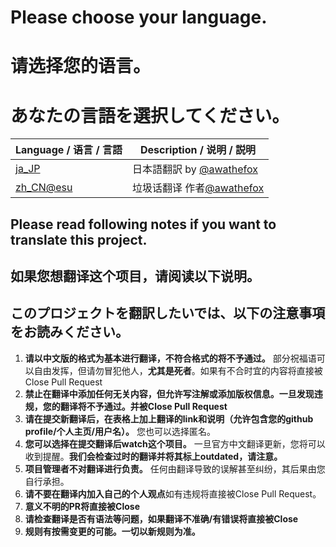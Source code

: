 # Please choose your language.
# 请选择您的语言。
# あなたの言語を選択してください。
|Language / 语言 / 言語|Description / 说明 / 説明|
|---|---|
|[ja_JP](ja_JP.md)|日本語翻訳 by [@awathefox](https://github.com/awathefox)|
|[zh_CN@esu](zh_CN@esu.md)|垃圾话翻译 作者[@awathefox](https://github.com/awathefox)|
## Please read following notes if you want to translate this project.
## 如果您想翻译这个项目，请阅读以下说明。
## このプロジェクトを翻訳したいでは、以下の注意事項をお読みください。

1. **请以中文版的格式为基本进行翻译，不符合格式的将不予通过。** 部分祝福语可以自由发挥，但请勿冒犯他人，**尤其是死者**。如果有不合时宜的内容将直接被Close Pull Request
2. **禁止在翻译中添加任何无关内容，但允许写注解或添加版权信息。一旦发现违规，您的翻译将不予通过。并被Close Pull Request**
3. **请在提交新翻译后，在表格上加上翻译的link和说明（允许包含您的github profile/个人主页/用户名）。** 您也可以选择匿名。
4. **您可以选择在提交翻译后watch这个项目。** 一旦官方中文翻译更新，您将可以收到提醒。**我们会检查过时的翻译并将其标上outdated，请注意。**
5. **项目管理者不对翻译进行负责。** 任何由翻译导致的误解甚至纠纷，其后果由您自行承担。
6. **请不要在翻译内加入自己的个人观点**如有违规将直接被Close Pull Request。
7. **意义不明的PR将直接被Close**
8. **请检查翻译是否有语法等问题，如果翻译不准确/有错误将直接被Close**
9.  **规则有按需变更的可能。一切以新规则为准。**
